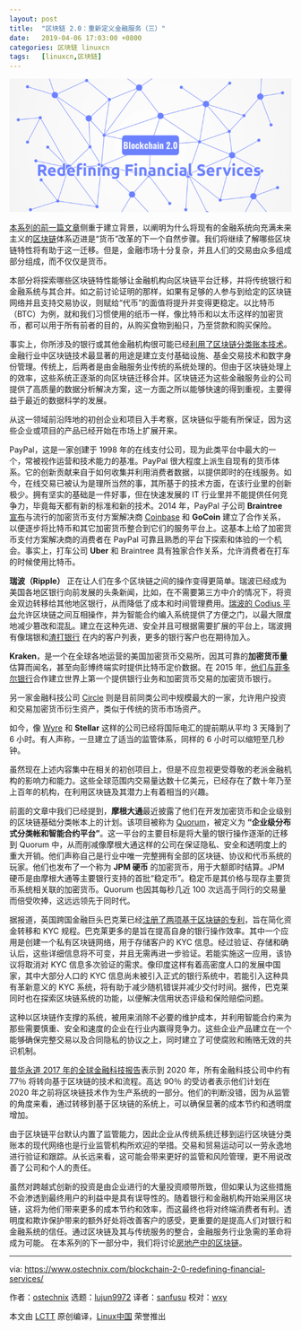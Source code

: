 ```yaml
---
layout: post
title:	"区块链 2.0：重新定义金融服务（三）"
date:	2019-04-06 17:03:00 +0800 
categories:	区块链 linuxcn 
tags:	[linuxcn,区块链]
---
```



![](/Asserts/Images/album/201904/06/170305cvwzp94saxv7akos.png)


[本系列的前一篇文章](/article-10668-1.html)侧重于建立背景，以阐明为什么将现有的金融系统向充满未来主义的[区块链](/article-10650-1.html)体系迈进是“货币”改革的下一个自然步骤。我们将继续了解哪些区块链特性将有助于这一迁移。但是，金融市场十分复杂，并且人们的交易由众多组成部分组成，而不仅仅是货币。


本部分将探索哪些区块链特性能够让金融机构向区块链平台迁移，并将传统银行和金融系统与其合并。如之前讨论证明的那样，如果有足够的人参与到给定的区块链网络并且支持交易协议，则赋给“代币”的面值将提升并变得更稳定。以比特币（BTC）为例，就和我们习惯使用的纸币一样，像比特币和以太币这样的加密货币，都可以用于所有前者的目的，从购买食物到船只，乃至贷款和购买保险。


事实上，你所涉及的银行或其他金融机构很可能已经[利用了区块链分类账本技术](https://www.forbes.com/sites/bernardmarr/2018/01/22/35-amazing-real-world-examples-of-how-blockchain-is-changing-our-world/#170df8de43b5)。金融行业中区块链技术最显著的用途是建立支付基础设施、基金交易技术和数字身份管理。传统上，后两者是由金融服务业传统的系统处理的。但由于区块链处理上的效率，这些系统正逐渐的向区块链迁移合并。区块链还为这些金融服务业的公司提供了高质量的数据分析解决方案，这一方面之所以能够快速的得到重视，主要得益于最近的数据科学的发展。


从这一领域前沿阵地的初创企业和项目入手考察，区块链似乎能有所保证，因为这些企业或项目的产品已经开始在市场上扩展开来。


PayPal，这是一家创建于 1998 年的在线支付公司，现为此类平台中最大的一个，常被视作运营和技术能力的基准。PayPal 很大程度上派生自现有的货币体系。它的创新贡献来自于如何收集并利用消费者数据，以提供即时的在线服务。如今，在线交易已被认为是理所当然的事，其所基于的技术方面，在该行业里的创新极少。拥有坚实的基础是一件好事，但在快速发展的 IT 行业里并不能提供任何竞争力，毕竟每天都有新的标准和新的技术。2014 年，PayPal 子公司 **Braintree** [宣布](https://publicpolicy.paypal-corp.com/issues/blockchain)与流行的加密货币支付方案解决商 [Coinbase](https://blog.coinbase.com/coinbase-adds-support-for-paypal-and-credit-cards-21968661d508) 和 **GoCoin** 建立了合作关系，以便逐步将比特币和其它加密货币整合到它们的服务平台上。这基本上给了加密货币支付方案解决商的消费者在 PayPal 可靠且熟悉的平台下探索和体验的一个机会。事实上，打车公司 **Uber** 和 Braintree 具有独家合作关系，允许消费者在打车的时候使用比特币。


**瑞波（Ripple）** 正在让人们在多个区块链之间的操作变得更简单。瑞波已经成为美国各地区银行向前发展的头条新闻，比如，在不需要第三方中介的情况下，将资金双边转移给其他地区银行，从而降低了成本和时间管理费用。[瑞波的 Codius 平台](http://fortune.com/2018/06/06/ripple-codius/)允许区块链之间互相操作，并为智能合约编入系统提供了方便之门，以最大限度地减少篡改和混乱。建立在这种先进、安全并且可根据需要扩展的平台上，瑞波拥有像瑞银和[渣打银行](https://www.finextra.com/newsarticle/32048/standard-chartered-to-extend-use-of-ripplenet-to-more-countries) 在内的客户列表，更多的银行客户也在期待加入。


**Kraken**，是一个在全球各地运营的美国加密货币交易所，因其可靠的**加密货币量**估算而闻名，甚至向彭博终端实时提供比特币定价数据。在 2015 年，[他们与菲多尔银行](https://99bitcoins.com/fidor-and-kraken-team-up-for-cryptocurrency-bank/)合作建立世界上第一个提供银行业务和加密货币交易的加密货币银行。


另一家金融科技公司 [Circle](https://www.bloomberg.com/research/stocks/private/snapshot.asp?privcapId=249292386) 则是目前同类公司中规模最大的一家，允许用户投资和交易加密货币衍生资产，类似于传统的货币市场资产。


如今，像 [Wyre](https://www.forbes.com/sites/julianmitchell/2018/07/31/wyre-the-blockchain-platform-taking-the-lead-in-cross-border-transactions/#6bc69ade69d7) 和 **Stellar** 这样的公司已经将国际电汇的提前期从平均 3 天降到了 6 小时。有人声称，一旦建立了适当的监管体系，同样的 6 小时可以缩短至几秒钟。


虽然现在上述内容集中在相关的初创项目上，但是不应忽视更受尊敬的老派金融机构的影响力和能力。这些全球范围内交易量达数十亿美元，已经存在了数十年乃至上百年的机构，在利用区块链及其潜力上有着相当的兴趣。


前面的文章中我们已经提到，**摩根大通**最近披露了他们在开发加密货币和企业级别的区块链基础分类帐本上的计划。该项目被称为 [Quorum](https://www.jpmorgan.com/global/Quorum)，被定义为 **“企业级分布式分类帐和智能合约平台”**。这一平台的主要目标是将大量的银行操作逐渐的迁移到 Quorum 中，从而削减像摩根大通这样的公司在保证隐私、安全和透明度上的重大开销。他们声称自己是行业中唯一完整拥有全部的区块链、协议和代币系统的玩家。他们也发布了一个称为 **JPM 硬币** 的加密货币，用于大额即时结算。JPM 硬币是由摩根大通等主要银行支持的首批“稳定币”。稳定币是其价格与现存主要货币系统相关联的加密货币。Quorum 也因其每秒几近 100 次远高于同行的交易量而倍受吹捧，这远远领先于同时代。


据报道，英国跨国金融巨头巴克莱已经[注册了两项基于区块链的专利](https://cointelegraph.com/news/barclays-files-two-digital-currency-and-blockchain-patents-with-u-s-patent-office)，旨在简化资金转移和 KYC 规程。巴克莱更多的是旨在提高自身的银行操作效率。其中一个应用是创建一个私有区块链网络，用于存储客户的 KYC 信息。经过验证、存储和确认后，这些详细信息将不可变，并且无需再进一步验证。若能实施这一应用，该协议将取消对 KYC 信息多次验证的需求。像印度这样有着高密度人口的发展中国家，其中大部分人口的 KYC 信息尚未被引入正式的银行系统中，若能引入这种具有革新意义的 KYC 系统，将有助于减少随机错误并减少交付时间。据传，巴克莱同时也在探索区块链系统的功能，以便解决信用状态评级和保险赔偿问题。


这种以区块链作支撑的系统，被用来消除不必要的维护成本，并利用智能合约来为那些需要慎重、安全和速度的企业在行业内赢得竞争力。这些企业产品建立在一个能够确保完整交易以及合同隐私的协议之上，同时建立了可使腐败和贿赂无效的共识机制。


[普华永道 2017 年的全球金融科技报告](https://www.pwc.com/jg/en/media-release/global-fintech-survey-2017.html)表示到 2020 年，所有金融科技公司中约有 77％ 将转向基于区块链的技术和流程。高达 90％ 的受访者表示他们计划在 2020 年之前将区块链技术作为生产系统的一部分。他们的判断没错，因为从监管的角度来看，通过转移到基于区块链的系统上，可以确保显著的成本节约和透明度增加。


由于区块链平台默认内置了监管能力，因此企业从传统系统迁移到运行区块链分类账本的现代网络也是行业监管机构所欢迎的举措。交易和贸易运动可以一劳永逸地进行验证和跟踪。从长远来看，这可能会带来更好的监管和风险管理，更不用说改善了公司和个人的责任。


虽然对跨越式创新的投资是由企业进行的大量投资顺带所致，但如果认为这些措施不会渗透到最终用户的利益中是具有误导性的。随着银行和金融机构开始采用区块链，这将为他们带来更多的成本节约和效率，而这最终也将对终端消费者有利。透明度和欺诈保护带来的额外好处将改善客户的感受，更重要的是提高人们对银行和金融系统的信任。通过区块链及其与传统服务的整合，金融服务行业急需的革命将成为可能。 在本系列的下一部分中，我们将讨论[房地产中的区块链](https://www.ostechnix.com/blockchain-2-0-blockchain-in-real-estate/)。




---


via: <https://www.ostechnix.com/blockchain-2-0-redefining-financial-services/>


作者：[ostechnix](https://www.ostechnix.com/author/editor/) 选题：[lujun9972](https://github.com/lujun9972) 译者：[sanfusu](https://github.com/sanfusu) 校对：[wxy](https://github.com/wxy)


本文由 [LCTT](https://github.com/LCTT/TranslateProject) 原创编译，[Linux中国](https://linux.cn/) 荣誉推出
